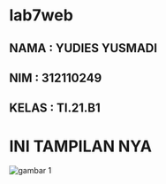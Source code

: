 # lab7web

## NAMA : YUDIES YUSMADI
## NIM : 312110249
## KELAS : TI.21.B1

# INI TAMPILAN NYA

![gambar 1](screenshot/ss1.png)